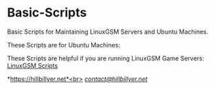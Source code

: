 # Basic-Scripts
Basic Scripts for Maintaining LinuxGSM Servers and Ubuntu Machines.

These Scripts are for Ubuntu Machines:

These Scripts are helpful if you are running LinuxGSM Game Servers:<br>
[LinuxGSM Scripts](https://github.com/Hillbillyer/Basic-Scripts/tree/main/LinuxGSM-Scripts)


*https://hillbillyer.net*<br>
*contact@hillbillyer.net*
